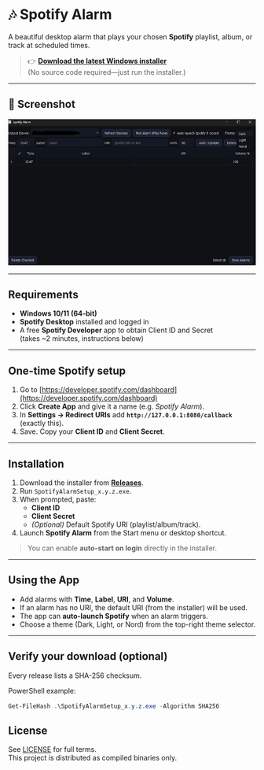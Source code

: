 # 🎶 Spotify Alarm

A beautiful desktop alarm that plays your chosen **Spotify** playlist, album, or track at scheduled times.

> 👉 **[Download the latest Windows installer](../../releases/latest)**  
> (No source code required—just run the installer.)

---

## 📸 Screenshot

![Spotify Alarm screenshot](docs/screenshot-dark-theme.png)

---

## Requirements

* **Windows 10/11 (64-bit)**
* **Spotify Desktop** installed and logged in
* A free **Spotify Developer** app to obtain Client ID and Secret  
  (takes ~2 minutes, instructions below)

---

## One-time Spotify setup

1. Go to [https://developer.spotify.com/dashboard](https://developer.spotify.com/dashboard)
2. Click **Create App** and give it a name (e.g. *Spotify Alarm*).
3. In **Settings → Redirect URIs** add **`http://127.0.0.1:8080/callback`** (exactly this).
4. Save. Copy your **Client ID** and **Client Secret**.

---

## Installation

1. Download the installer from **[Releases](../../releases)**.
2. Run `SpotifyAlarmSetup_x.y.z.exe`.
3. When prompted, paste:
   * **Client ID**
   * **Client Secret**
   * *(Optional)* Default Spotify URI (playlist/album/track).
4. Launch **Spotify Alarm** from the Start menu or desktop shortcut.

> You can enable **auto-start on login** directly in the installer.

---

## Using the App

* Add alarms with **Time**, **Label**, **URI**, and **Volume**.
* If an alarm has no URI, the default URI (from the installer) will be used.
* The app can **auto-launch Spotify** when an alarm triggers.
* Choose a theme (Dark, Light, or Nord) from the top-right theme selector.

---

## Verify your download (optional)

Every release lists a SHA-256 checksum.

PowerShell example:

```powershell
Get-FileHash .\SpotifyAlarmSetup_x.y.z.exe -Algorithm SHA256
```

## License

See [LICENSE](LICENSE) for full terms.  
This project is distributed as compiled binaries only.
